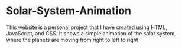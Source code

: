 # Solar-System-Animation
 This website is a personal project that I have created using HTML, JavaScript, and CSS. It shows a simple animation of the solar system, where the planets are moving from right to left to right

 
